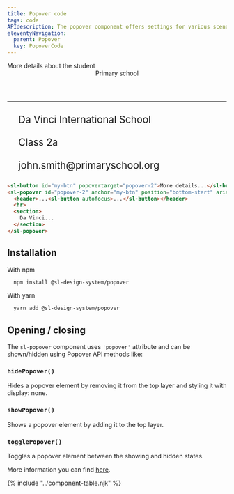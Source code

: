 ```yaml
---
title: Popover code
tags: code
APIdescription: The popover component offers settings for various scenarios.
eleventyNavigation:
  parent: Popover
  key: PopoverCode
---
```

<style>
#code-example {
  display: flex;
  flex-direction: column;
}

#code-example p {
  display: inline-flex;
  font-size: 1.4rem;
  gap: 1.6rem;
  margin-block: 0.8rem;
}
</style>

<section class="no-heading">

<div class="ds-example">
  <sl-button id="my-btn" popovertarget="popover-2" fill="outline" variant="primary">More details about the student</sl-button>
  <sl-popover id="popover-2" anchor="my-btn" position="bottom-start" aria-label="Information about the student - John Smith">
  <header class="ds-heading-3" style="align-items: start;">
  <sl-avatar display-name="John Smith" size="2xl">Primary school</sl-avatar>
  <sl-button id="close-popover-btn" fill="ghost" variant="default" size="sm" aria-label="Close the popover" autofocus>
  <sl-icon name="xmark"></sl-icon>
  </sl-button>
  </header>
  <hr color="#D9D9D9" />
  <section id="code-example">
    <p><sl-icon slot="icon" name="fas-school" size="lg"></sl-icon>Da Vinci International School</p>
    <p><sl-icon slot="icon" name="fas-screen-users" size="lg"></sl-icon>Class 2a</p>
    <p><sl-icon slot="icon" name="fas-envelope" size="lg"></sl-icon>john.smith@primaryschool.org</p>
  </section>
  </sl-popover>
</div>

<div class="ds-code">

  ```html
<sl-button id="my-btn" popovertarget="popover-2">More details...</sl-button>
<sl-popover id="popover-2" anchor="my-btn" position="bottom-start" aria-label="Information about the student...">
    <header>...<sl-button autofocus>...</sl-button></header>
    <hr>
    <section>
      Da Vinci...
    </section>
</sl-popover>
  ```

</div>

</section>

<section>

## Installation

With npm

<div class="ds-code">

  ```bash
    npm install @sl-design-system/popover
  ```

</div>

With yarn

<div class="ds-code">

  ```bash
    yarn add @sl-design-system/popover
  ```
</div>

</section>

<section>

## Opening / closing

The `sl-popover` component uses `'popover'` attribute and can be shown/hidden using Popover API methods like:

### `hidePopover()`
Hides a popover element by removing it from the top layer and styling it with display: none.

### `showPopover()`
Shows a popover element by adding it to the top layer.

### `togglePopover()`
Toggles a popover element between the showing and hidden states.

More information you can find [here](https://developer.mozilla.org/en-US/docs/Web/API/Popover_API).

</section>

{% include "../component-table.njk" %}

<script>
const myPopoverBtn = document.querySelector("#my-btn");
const popoverCodeExample = document.querySelector("#popover-2");
const closePopoverBtn = document.querySelector("#close-popover-btn");

requestAnimationFrame(() => {
myPopoverBtn?.addEventListener("click", () => {
    if (popoverCodeExample) {
      popoverCodeExample.togglePopover();
    }
  });

closePopoverBtn.addEventListener("click", () => {
    if (popoverCodeExample) {
      popoverCodeExample.hidePopover();
    }
  });
})
</script>